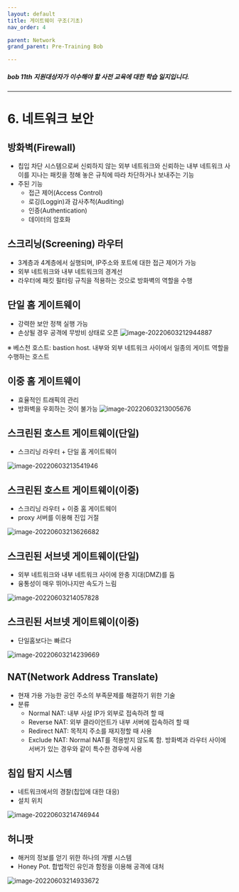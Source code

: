 ```yaml
---
layout: default
title: 게이트웨이 구조(기초)
nav_order: 4

parent: Network
grand_parent: Pre-Training Bob

---
```


##### bob 11th 지원대상자가 이수해야 할 사전 교육에 대한 학습 일지입니다.

-----

# 6. 네트워크 보안
## 방화벽(Firewall)
- 칩입 차단 시스템으로써 신뢰하지 않는 외부 네트워크와 신뢰하는 내부 네트워크 사이를 지나는 패킷을 정해 놓은 규칙에 따라 차단하거나 보내주는 기능
- 주된 기능
  - 접근 제어(Access Control)
  - 로깅(Loggin)과 감사추척(Auditing)
  - 인증(Authentication)
  - 데이터의 암호화

## 스크리닝(Screening) 라우터
- 3계층과 4계층에서 실행되며, IP주소와 포트에 대한 접근 제어가 가능
- 외부 네트워크와 내부 네트워크의 경계선
- 라우터에 패킷 필터링 규칙을 적용하는 것으로 방화벽의 역할을 수행

## 단일 홈 게이트웨이
- 강력한 보안 정책 실행 가능
- 손상될 경우 공격에 무방비 상태로 오픈
![image-20220603212944887](../img/image-20220603212944887.png)

※ 베스천 호스트: bastion host. 내부와 외부 네트워크 사이에서 일종의 게이트 역할을 수행하는 호스트

## 이중 홈 게이트웨이
- 효율적인 트래픽의 관리
- 방화벽을 우회하는 것이 불가능
![image-20220603213005676](../img/image-20220603213005676.png)

## 스크린된 호스트 게이트웨이(단일)
- 스크리닝 라우터 + 단일 홈 게이트웨이

![image-20220603213541946](../img/image-20220603213541946.png)

## 스크린된 호스트 게이트웨이(이중)
- 스크리닝 라우터 + 이중 홈 게이트웨이
- proxy 서버를 이용해 진입 거절

![image-20220603213626682](../img/image-20220603213626682.png)

## 스크린된 서브넷 게이트웨이(단일)
- 외부 네트워크와 내부 네트워크 사이에 완충 지대(DMZ)를 둠
- 융통성이 매우 뛰어나지만 속도가 느림

![image-20220603214057828](../img/image-20220603214057828.png)

## 스크린된 서브넷 게이트웨이(이중)
- 단일홈보다는 빠르다

![image-20220603214239669](../img/image-20220603214239669.png)

## NAT(Network Address Translate)
- 현재 가용 가능한 공인 주소의 부족문제를 해결하기 위한 기술
- 분류
  - Normal NAT: 내부 사설 IP가 외부로 접속하려 할 때
  - Reverse NAT: 외부 클라이언트가 내부 서버에 접속하려 할 때
  - Redirect NAT: 목적지 주소를 재지정할 때 사용
  - Exclude NAT: Normal NAT를 적용받지 않도록 함. 방화벽과 라우터 사이에 서버가 있는 경우와 같이 특수한 경우에 사용

## 침입 탐지 시스템
- 네트워크에서의 경찰(칩입에 대한 대응)
- 설치 위치

![image-20220603214746944](../img/image-20220603214746944.png)

## 허니팟
- 해커의 정보를 얻기 위한 하나의 개별 시스템
- Honey Pot. 합법적인 유인과 함정을 이용해 공격에 대처

![image-20220603214933672](../img/image-20220603214933672.png)